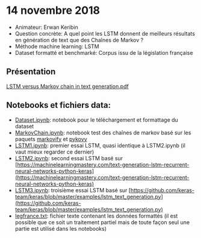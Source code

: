 # 14 novembre 2018
- Animateur: Erwan Keribin
- Question concrète: A quel point les LSTM donnent de meilleurs résultats en génération de text que des Chaînes de Markov ?
- Méthode machine learning: LSTM
- Dataset formatté et benchmarké: Corpus issu de la législation française

## Présentation
[LSTM versus Markov chain in text generation.pdf](https://github.com/amlb/amlb.github.io/blob/master/Sessions2018-2019/2018-11-14_LSTM_legifrance/LSTM%20versus%20Markov%20chain%20in%20text%20generation.pdf)

## Notebooks et fichiers data:
- [Dataset.ipynb](https://github.com/amlb/amlb.github.io/blob/master/Sessions2018-2019/2018-11-14_LSTM_legifrance/Dataset.ipynb): notebook pour le téléchargement et formattage du dataset
- [MarkovChain.ipynb](https://github.com/amlb/amlb.github.io/blob/master/Sessions2018-2019/2018-11-14_LSTM_legifrance/MarkovChain.ipynb): notebook test des chaînes de markov basé sur les paquets [markovify](https://github.com/jsvine/markovify) et [pykovy](https://github.com/justanr/pykovy)
- [LSTM1.ipynb](https://github.com/amlb/amlb.github.io/blob/master/Sessions2018-2019/2018-11-14_LSTM_legifrance/LSTM1.ipynb): premier essai LSTM, quasi identique à LSTM2.ipynb (il vaut mieux regarder ce dernier)
- [LSTM2.ipynb](https://github.com/amlb/amlb.github.io/blob/master/Sessions2018-2019/2018-11-14_LSTM_legifrance/LSTM2.ipynb): second essai LSTM basé sur [https://machinelearningmastery.com/text-generation-lstm-recurrent-neural-networks-python-keras](https://machinelearningmastery.com/text-generation-lstm-recurrent-neural-networks-python-keras)
- [LSTM3.ipynb](https://github.com/amlb/amlb.github.io/blob/master/Sessions2018-2019/2018-11-14_LSTM_legifrance/LSTM3.ipynb): troisième essai LSTM basé sur [https://github.com/keras-team/keras/blob/master/examples/lstm_text_generation.py](https://github.com/keras-team/keras/blob/master/examples/lstm_text_generation.py)
- [legfrance.txt](https://github.com/amlb/amlb.github.io/blob/master/Sessions2018-2019/2018-11-14_LSTM_legifrance/legfrance.txt): fichier texte contenant les données formattés (il est possible que ce soit un traitement partiel mais de toute façon seul une partie est utilisé dans les notebooks)
